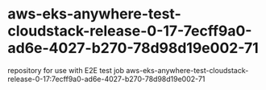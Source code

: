 # aws-eks-anywhere-test-cloudstack-release-0-17-7ecff9a0-ad6e-4027-b270-78d98d19e002-71
repository for use with E2E test job aws-eks-anywhere-test-cloudstack-release-0-17:7ecff9a0-ad6e-4027-b270-78d98d19e002-71
